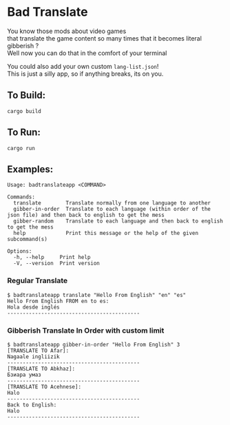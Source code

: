 # Bad Translate
You know those mods about video games\
that translate the game content so many times that it becomes literal gibberish ?\
Well now you can do that in the comfort of your terminal

You could also add your own custom `lang-list.json`!\
This is just a silly app, so if anything breaks, its on you.

## To Build:
```
cargo build
```

## To Run:
```
cargo run
```

## Examples:
```
Usage: badtranslateapp <COMMAND>

Commands:
  translate        Translate normally from one language to another
  gibber-in-order  Translate to each language (within order of the json file) and then back to english to get the mess
  gibber-random    Translate to each language and then back to english to get the mess
  help             Print this message or the help of the given subcommand(s)

Options:
  -h, --help     Print help
  -V, --version  Print version
```

### Regular Translate
```
$ badtranslateapp translate "Hello From English" "en" "es"
Hello From English FROM en to es:
Hola desde inglés
-------------------------------------------
```

### Gibberish Translate In Order with custom limit
```
$ badtranslateapp gibber-in-order "Hello From English" 3
[TRANSLATE TO Afar]:
Nagaale ingliizik
-------------------------------------------
[TRANSLATE TO Abkhaz]:
Бзиара умаз
-------------------------------------------
[TRANSLATE TO Acehnese]:
Halo
-------------------------------------------
Back to English:
Halo
-------------------------------------------
```
